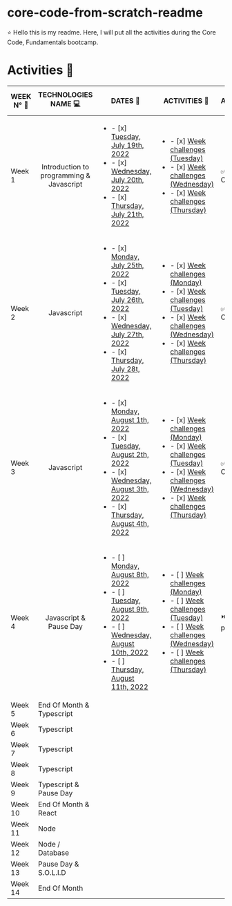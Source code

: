 # core-code-from-scratch-readme

 :star: Hello this is my readme. Here, I will put all the activities during the Core Code, Fundamentals bootcamp.
 
 # Activities :notebook_with_decorative_cover:
 
 | WEEK N° :pushpin: | TECHNOLOGIES NAME  :computer:| DATES  :calendar: | ACTIVITIES :closed_book: | STATE ACTIVITIES :pencil:
| ----------- | ----------- | ----------- | ----------- | ----------- |
| Week 1 | <div align="center">Introduction to programming & Javascript</div>| <ul><li>- [x] [Tuesday, July 19th, 2022](Week1/1.Tuesday.md) </li><li>- [x] [Wednesday, July 20th, 2022](Week1/2.Wednesday.md)</li><li>- [x] [Thursday, July 21th, 2022](Week1/3.Thursday.md)</li></ul>|<ul><li>- [x] [Week challenges (Tuesday)](Week1/1.Tuesday.md) </li><li>- [x] [Week challenges (Wednesday)](Week1/2.Wednesday.md)</li><li>- [x] [Week challenges (Thursday)](Week1/3.Thursday.md)</li></ul> |:white_check_mark: Complete  |
| Week 2 |  <div align="center">Javascript</div>|<ul><li>- [x] [Monday, July 25th, 2022](Week2/1.Monday.md)</li><li>- [x] [Tuesday, July 26th, 2022](Week2/2.Tuesday.md) </li><li>- [x] [Wednesday, July 27th, 2022](Week2/3.Wednesday.md)</li><li>- [x] [Thursday, July 28t, 2022](Week2/4.Thursday.md)</li></ul>|<ul><li>- [x] [Week challenges (Monday)](Week2/1.Monday.md) </li><li>- [x] [Week challenges (Tuesday)](Week2/2.Tuesday.md) </li><li>- [x] [Week challenges (Wednesday)](Week2/3.Wednesday.md)</li><li>- [x] [Week challenges (Thursday)](Week2/4.Thursday.md)</li></ul> | :white_check_mark: Complete |
| Week 3 |  <div align="center">Javascript</div> |<ul><li>- [x] [Monday, August 1th, 2022](Week3/1.Monday.md)</li><li>- [x] [Tuesday, August 2th, 2022](Week3/2.Tuesday.md) </li><li>- [x] [Wednesday, August 3th, 2022](Week3/3.Wednesday.md)</li><li>- [x] [Thursday, August 4th, 2022](Week3/4.Thursday.md)</li></ul>|<ul><li>- [x] [Week challenges (Monday)](Week3/1.Monday.md) </li><li>- [x] [Week challenges (Tuesday)](Week3/2.Tuesday.md) </li><li>- [x] [Week challenges (Wednesday)](Week3/3.Wednesday.md)</li><li>- [x] [Week challenges (Thursday)](Week3/4.Thursday.md)</li></ul> | :white_check_mark: Complete|
| Week 4 | <div align="center">Javascript & Pause Day |<ul><li>- [ ] [Monday, August 8th, 2022](Week4/1.Monday.md)</li><li>- [ ] [Tuesday, August 9th, 2022](Week4/2.Tuesday.md) </li><li>- [ ] [Wednesday, August 10th, 2022](Week4/3.Wednesday.md)</li><li>- [ ] [Thursday, August 11th, 2022](Week4/4.Thursday.md)</li></ul>|<ul><li>- [ ] [Week challenges (Monday)](Week4/1.Monday.md) </li><li>- [ ] [Week challenges (Tuesday)](Week4/2.Tuesday.md) </li><li>- [ ] [Week challenges (Wednesday)](Week4/3.Wednesday.md)</li><li>- [ ] [Week challenges (Thursday)](Week4/4.Thursday.md)</li></ul>|:fast_forward: In progress
| Week 5 | End Of Month & Typescript</div>|
| Week 6 | Typescript |
| Week 7 | Typescript |
| Week 8 | Typescript|
| Week 9 | Typescript & Pause Day |
| Week 10 | End Of Month & React |
| Week 11 | Node |
| Week 12 | Node / Database |
| Week 13 | Pause Day & S.O.L.I.D |
| Week 14 | End Of Month |
